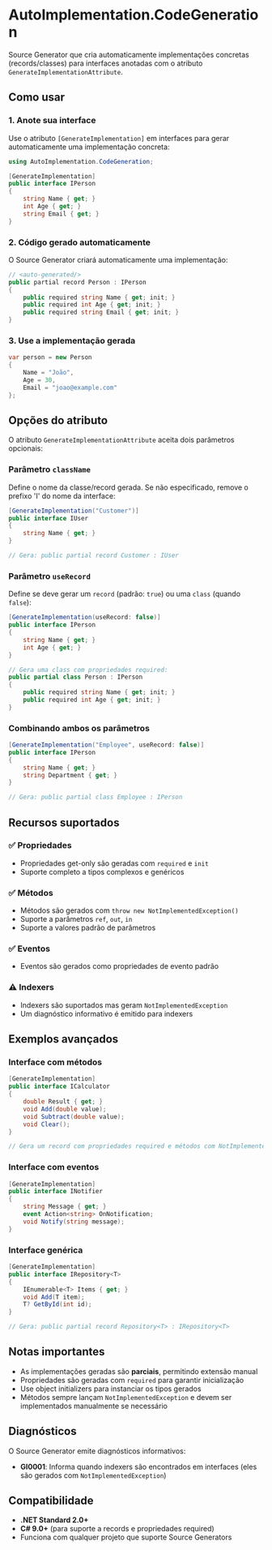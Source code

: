 # AutoImplementation.CodeGeneration

Source Generator que cria automaticamente implementações concretas (records/classes) para interfaces anotadas com o atributo `GenerateImplementationAttribute`.

## Como usar

### 1. Anote sua interface

Use o atributo `[GenerateImplementation]` em interfaces para gerar automaticamente uma implementação concreta:

```csharp
using AutoImplementation.CodeGeneration;

[GenerateImplementation]
public interface IPerson
{
    string Name { get; }
    int Age { get; }
    string Email { get; }
}
```

### 2. Código gerado automaticamente

O Source Generator criará automaticamente uma implementação:

```csharp
// <auto-generated/>
public partial record Person : IPerson
{
    public required string Name { get; init; }
    public required int Age { get; init; }
    public required string Email { get; init; }
}
```

### 3. Use a implementação gerada

```csharp
var person = new Person 
{ 
    Name = "João", 
    Age = 30, 
    Email = "joao@example.com" 
};
```

## Opções do atributo

O atributo `GenerateImplementationAttribute` aceita dois parâmetros opcionais:

### Parâmetro `className`

Define o nome da classe/record gerada. Se não especificado, remove o prefixo 'I' do nome da interface:

```csharp
[GenerateImplementation("Customer")]
public interface IUser
{
    string Name { get; }
}

// Gera: public partial record Customer : IUser
```

### Parâmetro `useRecord`

Define se deve gerar um `record` (padrão: `true`) ou uma `class` (quando `false`):

```csharp
[GenerateImplementation(useRecord: false)]
public interface IPerson
{
    string Name { get; }
    int Age { get; }
}

// Gera uma class com propriedades required:
public partial class Person : IPerson
{
    public required string Name { get; init; }
    public required int Age { get; init; }
}
```

### Combinando ambos os parâmetros

```csharp
[GenerateImplementation("Employee", useRecord: false)]
public interface IPerson
{
    string Name { get; }
    string Department { get; }
}

// Gera: public partial class Employee : IPerson
```

## Recursos suportados

### ✅ Propriedades
- Propriedades get-only são geradas com `required` e `init`
- Suporte completo a tipos complexos e genéricos

### ✅ Métodos
- Métodos são gerados com `throw new NotImplementedException()`
- Suporte a parâmetros `ref`, `out`, `in`
- Suporte a valores padrão de parâmetros

### ✅ Eventos
- Eventos são gerados como propriedades de evento padrão

### ⚠️ Indexers
- Indexers são suportados mas geram `NotImplementedException`
- Um diagnóstico informativo é emitido para indexers

## Exemplos avançados

### Interface com métodos

```csharp
[GenerateImplementation]
public interface ICalculator
{
    double Result { get; }
    void Add(double value);
    void Subtract(double value);
    void Clear();
}

// Gera um record com propriedades required e métodos com NotImplementedException
```

### Interface com eventos

```csharp
[GenerateImplementation]
public interface INotifier
{
    string Message { get; }
    event Action<string> OnNotification;
    void Notify(string message);
}
```

### Interface genérica

```csharp
[GenerateImplementation]
public interface IRepository<T>
{
    IEnumerable<T> Items { get; }
    void Add(T item);
    T? GetById(int id);
}

// Gera: public partial record Repository<T> : IRepository<T>
```

## Notas importantes

- As implementações geradas são **parciais**, permitindo extensão manual
- Propriedades são geradas com `required` para garantir inicialização
- Use object initializers para instanciar os tipos gerados
- Métodos sempre lançam `NotImplementedException` e devem ser implementados manualmente se necessário

## Diagnósticos

O Source Generator emite diagnósticos informativos:

- **GI0001**: Informa quando indexers são encontrados em interfaces (eles são gerados com `NotImplementedException`)

## Compatibilidade

- **.NET Standard 2.0+**
- **C# 9.0+** (para suporte a records e propriedades required)
- Funciona com qualquer projeto que suporte Source Generators
